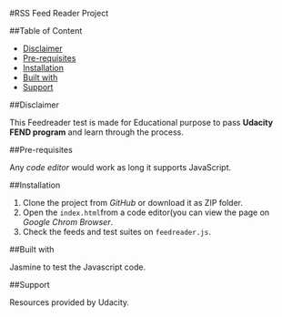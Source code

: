 #RSS Feed Reader Project

##Table of Content

- [Disclaimer](#disclaimer)
- [Pre-requisites](#pre-requisites)
- [Installation](#installation)
- [Built with](#built-with)
- [Support](#support)


##Disclaimer

This Feedreader test is made for Educational purpose to pass **Udacity FEND program** and learn through the process.

##Pre-requisites

Any _code editor_ would work as long it supports JavaScript.

##Installation

1. Clone the project from _GitHub_ or download it as ZIP folder.
2. Open the `index.html`from a code editor(you can view the page on _Google Chrom Browser_.
3. Check the feeds and test suites on `feedreader.js`.

##Built with

Jasmine to test the Javascript code.

##Support

Resources provided by Udacity.